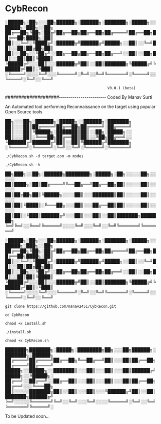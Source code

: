 # CybRecon

░█████╗░██╗░░░██╗██████╗░██████╗░███████╗░█████╗░░█████╗░███╗░░██╗
██╔══██╗╚██╗░██╔╝██╔══██╗██╔══██╗██╔════╝██╔══██╗██╔══██╗████╗░██║
██║░░╚═╝░╚████╔╝░██████╦╝██████╔╝█████╗░░██║░░╚═╝██║░░██║██╔██╗██║
██║░░██╗░░╚██╔╝░░██╔══██╗██╔══██╗██╔══╝░░██║░░██╗██║░░██║██║╚████║
╚█████╔╝░░░██║░░░██████╦╝██║░░██║███████╗╚█████╔╝╚█████╔╝██║░╚███║
░╚════╝░░░░╚═╝░░░╚═════╝░╚═╝░░╚═╝╚══════╝░╚════╝░░╚════╝░╚═╝░░╚══╝
                                                    
                                                   V0.0.1 (beta)
####################------------------------ Coded By Manav Surti
                                        
An Automated tool performing Reconnaissance on the target using popular Open Source tools 







██╗░░░██╗░██████╗░█████╗░░██████╗░███████╗
██║░░░██║██╔════╝██╔══██╗██╔════╝░██╔════╝
██║░░░██║╚█████╗░███████║██║░░██╗░█████╗░░
██║░░░██║░╚═══██╗██╔══██║██║░░╚██╗██╔══╝░░
╚██████╔╝██████╔╝██║░░██║╚██████╔╝███████╗
░╚═════╝░╚═════╝░╚═╝░░╚═╝░╚═════╝░╚══════╝




`./CybRecon.sh -d target.com -m modes`

`./CybRecon.sh -h`

██╗███╗░░██╗░██████╗████████╗░█████╗░██╗░░░░░██╗░░░░░
██║████╗░██║██╔════╝╚══██╔══╝██╔══██╗██║░░░░░██║░░░░░
██║██╔██╗██║╚█████╗░░░░██║░░░███████║██║░░░░░██║░░░░░
██║██║╚████║░╚═══██╗░░░██║░░░██╔══██║██║░░░░░██║░░░░░
██║██║░╚███║██████╔╝░░░██║░░░██║░░██║███████╗███████╗
╚═╝╚═╝░░╚══╝╚═════╝░░░░╚═╝░░░╚═╝░░╚═╝╚══════╝╚══════╝

░█████╗░██╗░░░██╗██████╗░██████╗░███████╗░█████╗░░█████╗░███╗░░██╗
██╔══██╗╚██╗░██╔╝██╔══██╗██╔══██╗██╔════╝██╔══██╗██╔══██╗████╗░██║
██║░░╚═╝░╚████╔╝░██████╦╝██████╔╝█████╗░░██║░░╚═╝██║░░██║██╔██╗██║
██║░░██╗░░╚██╔╝░░██╔══██╗██╔══██╗██╔══╝░░██║░░██╗██║░░██║██║╚████║
╚█████╔╝░░░██║░░░██████╦╝██║░░██║███████╗╚█████╔╝╚█████╔╝██║░╚███║
░╚════╝░░░░╚═╝░░░╚═════╝░╚═╝░░╚═╝╚══════╝░╚════╝░░╚════╝░╚═╝░░╚══╝

`git clone https://github.com/manav2451/CybRecon.git`

`cd CybRecon`

`chmod +x install.sh`

`./install.sh`

`chmod +x CybRecon.sh`


███████╗███████╗░█████╗░████████╗██╗░░░██╗██████╗░███████╗░██████╗
██╔════╝██╔════╝██╔══██╗╚══██╔══╝██║░░░██║██╔══██╗██╔════╝██╔════╝
█████╗░░█████╗░░███████║░░░██║░░░██║░░░██║██████╔╝█████╗░░╚█████╗░
██╔══╝░░██╔══╝░░██╔══██║░░░██║░░░██║░░░██║██╔══██╗██╔══╝░░░╚═══██╗
██║░░░░░███████╗██║░░██║░░░██║░░░╚██████╔╝██║░░██║███████╗██████╔╝
╚═╝░░░░░╚══════╝╚═╝░░╚═╝░░░╚═╝░░░░╚═════╝░╚═╝░░╚═╝╚══════╝╚═════╝░

To be Updated soon...



